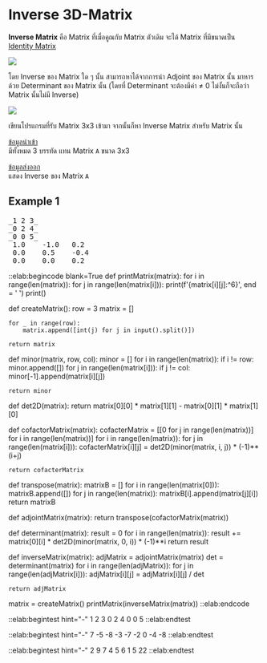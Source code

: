 # Inverse 3D-Matrix

**Inverse Matrix** คือ Matrix ที่เมื่อคูณกับ Matrix ตัวเดิม จะได้ Matrix ที่มีขนาดเป็น [Identity Matrix](https://en.wikipedia.org/wiki/Identity_matrix)

<img src="https://wikimedia.org/api/rest_v1/media/math/render/svg/41e7cbed13b2f1ebfd2280887ba113427c7378ff">

โดย Inverse ของ Matrix ใด ๆ นั้น สามารถหาได้จากการนำ Adjoint ของ Matrix นั้น มาหารด้วย Determinant ของ Matrix นั้น (โดยที่ Determinant จะต้องมีค่า ≠ 0 ไม่งั้นก็จะถือว่า Matrix นั้นไม่มี Inverse)

<img src="https://www.onlinemath4all.com/images/inverseofamatrix.png">

เขียนโปรแกรมที่รับ Matrix 3x3 เข้ามา จากนั้นก็หา Inverse Matrix สำหรับ Matrix นั้น

<u>ข้อมูลนำเข้า</u>  
มีทั้งหมด 3 บรรทัด แทน Matrix `A` ขนาด 3x3

<u>ข้อมูลส่งออก</u>  
แสดง Inverse ของ Matrix `A`

## Example 1
<pre class="output">
_1 2 3_
_0 2 4_
_0 0 5_
 1.0    -1.0   0.2
 0.0    0.5    -0.4
 0.0    0.0    0.2
</pre>

::elab:begincode blank=True
def printMatrix(matrix):
    for i in range(len(matrix)):
        for j in range(len(matrix[i])):
            print(f'{matrix[i][j]:^6}', end = ' ')
        print()

def createMatrix():
    row = 3
    matrix = []

    for _ in range(row):
        matrix.append([int(j) for j in input().split()])

    return matrix

def minor(matrix, row, col):
    minor = []
    for i in range(len(matrix)):
        if i != row:
            minor.append([])
            for j in range(len(matrix[i])):
                if j != col:
                    minor[-1].append(matrix[i][j])

    return minor

def det2D(matrix):
    return matrix[0][0] * matrix[1][1] - matrix[0][1] * matrix[1][0]

def cofactorMatrix(matrix):
    cofacterMatrix = [[0 for j in range(len(matrix))] for i in range(len(matrix))]
    for i in range(len(matrix)):
        for j in range(len(matrix[i])):
            cofacterMatrix[i][j] = det2D(minor(matrix, i, j)) * (-1)**(i+j)

    return cofacterMatrix

def transpose(matrix):
    matrixB = []
    for i in range(len(matrix[0])):
        matrixB.append([])
        for j in range(len(matrix)):
            matrixB[i].append(matrix[j][i])
    return matrixB

def adjointMatrix(matrix):
    return transpose(cofactorMatrix(matrix))

def determinant(matrix):
    result = 0
    for i in range(len(matrix)):
        result += matrix[0][i] * det2D(minor(matrix, 0, i)) * (-1)**i
    return result

def inverseMatrix(matrix):
    adjMatrix = adjointMatrix(matrix)
    det = determinant(matrix)
    for i in range(len(adjMatrix)):
        for j in range(len(adjMatrix[i])):
            adjMatrix[i][j] = adjMatrix[i][j] / det
    
    return adjMatrix

matrix = createMatrix()
printMatrix(inverseMatrix(matrix))
::elab:endcode

::elab:begintest hint="-"
1 2 3
0 2 4
0 0 5
::elab:endtest

::elab:begintest hint="-"
7 -5 -8
-3 -7 -2
0 -4 -8
::elab:endtest

::elab:begintest hint="-"
2 9 7
4 5 6
1 5 22
::elab:endtest
